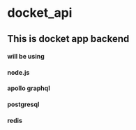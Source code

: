 # docket_api

## This is docket app backend

#### will be using

#### node.js

#### apollo graphql

#### postgresql

#### redis
